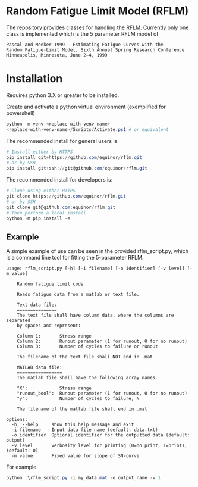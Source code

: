 # Random Fatigue Limit Model (RFLM)

The repository provides classes for handling the RFLM. Currently only one class is implemented which is the 5 parameter RFLM model of 
    
    Pascal and Meeker 1999 - Estimating Fatigue Curves with the
    Random Fatigue-Limit Model, Sixth Annual Spring Research Conference
    Minneapolis, Minnesota, June 2–4, 1999

# Installation

Requires python 3.X or greater to be installed. 


Create and activate a python virtual environment (exemplified for powershell)

```powershell
python -m venv <replace-with-venv-name>
<replace-with-venv-name>/Scripts/Activate.ps1 # or equivalent
```

The recommended install for general users is:

```powershell
# Install either by HTTPS
pip install git+https://github.com/equinor/rflm.git
# or by SSH
pip install git+ssh://git@github.com/equinor/rflm.git
```

The recommended install for developers is:

```powershell
# Clone using either HTTPS
git clone https://github.com/equinor/rflm.git
# or by SSH
git clone git@github.com:equinor/rflm.git
# Then perform a local install
python -m pip install -e .
```

## Example

A simple example of use can be seen in the provided rflm_script.py, which is a command line tool for fitting the 5-parameter RFLM. 

```unix
usage: rflm_script.py [-h] [-i filename] [-o identifier] [-v level] [-m value]

    Random fatigue limit code

    Reads fatigue data from a matlab or text file.

    Text data file:
    ===============
    The text file shall have column data, where the columns are separated
    by spaces and represent:

    Column 1:       Stress range
    Column 2:       Runout parameter (1 for runout, 0 for no runout)
    Column 3:       Number of cycles to failure or runout

    The filename of the text file shall NOT end in .mat

    MATLAB data file:
    =================
    The matlab file shall have the following array names.

    "X":            Stress range
    "runout_bool":  Runout parameter (1 for runout, 0 for no runout)
    "y":            Number of cycles to failure, N

    The filename of the matlab file shall end in .mat

options:
  -h, --help     show this help message and exit
  -i filename    Input data file name (default: data.txt)
  -o identifier  Optional identifier for the outputted data (default: output)
  -v level       verbosity level for printing (0=no print, 1=print), (default: 0)
  -m value       Fixed value for slope of SN-curve
```

For example

```powershell
python .\rflm_script.py -i my_data.mat -o output_name -v 1
```